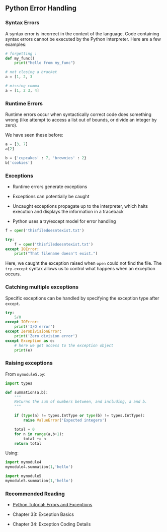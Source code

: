 ## Python Error Handling

### Syntax Errors

A syntax error is incorrect in the context of the language.  Code containing
syntax errors cannot be executed by the Python interpreter.  Here are a few
examples:

```python
# forgetting :
def my_func()
    print("hello from my_func")
```

```python
# not closing a bracket
a = [1, 2, 3
```

```python
# missing comma
a = [1, 2 3, 4]
```

### Runtime Errors

Runtime errors occur when syntactically correct code does something wrong (like
attempt to access a list out of bounds, or divide an integer by zero).

We have seen these before:

```python
a = [3, 7]
a[2]
```

```python
b = {'cupcakes' : 7, 'brownies' : 2}
b['cookies']
```

### Exceptions

* Runtime errors generate exceptions

* Exceptions can potentially be caught

* Uncaught exceptions propagate up to the interpreter, which halts execution and
  displays the information in a traceback

* Python uses a try/except model for error handling

```python
f = open('thisfiledoesntexist.txt')
```

```python
try:
    f = open('thisfiledoesntexist.txt')
except IOError:
    print("That filename doesn't exist.")
```

Here, we caught the exception raised when `open` could not find the file.
The `try-except` syntax allows us to control what happens when an exception
occurs.

### Catching multiple exceptions

Specific exceptions can be handled by specifying the exception type after
`except`.  

```python
try:
    5/0
except IOError:
    print('I/O error')
except ZeroDivisionError:
    print('Zero division error')
except Exception as e:
    # here we get access to the exception object
    print(e)
```

### Raising exceptions

From `mymodule5.py`:

```python
import types

def summation(a,b):
    """
    Returns the sum of numbers between, and including, a and b.
    """

    if (type(a) != types.IntType or type(b) != types.IntType):
        raise ValueError('Expected integers')

    total = 0
    for n in range(a,b+1):
        total += n
    return total
```

Using:

```python
import mymodule4
mymodule4.summation(1,'hello')
```

```python
import mymodule5
mymodule5.summation(1,'hello')
```

### Recommended Reading

* [Python Tutorial: Errors and Exceptions][py-err]

* Chapter 33: Exception Basics

* Chapter 34: Exception Coding Details

[py-err]: https://docs.python.org/3/tutorial/errors.html
